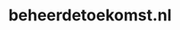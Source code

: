 ---
layout: post
title:  "beheerdetoekomst.nl"
internal_url:  "/dutchgov/beheerdetoekomst.nl.html"
subdomains_count: 4
all_subdomains_count: 4
urls_count: 4
ssl_rank: 100
http_rank: 70
url_link: /data/beheerdetoekomst.nl/urls.txt
all_subdomains_link: /data/beheerdetoekomst.nl/all_subdomains.txt
subdomains_link: /data/beheerdetoekomst.nl/subdomains.txt
categories: dutchgov
---